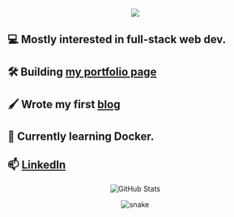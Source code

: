 <h1 align="center">
  <img src="https://readme-typing-svg.herokuapp.com/?lines=Hi,+I'm+Marco+👋;Welcome+to+my+GitHub!&center=true&size=30">
</h1>

## 💻 Mostly interested in full-stack web dev.
## 🛠️ Building [my portfolio page](https://marcohaber.dev)
## 🖌️ Wrote my first [blog](https://www.marcohaber.dev/blog/react-context)
  
## 🐳 Currently learning Docker.
## 📫 [LinkedIn](https://www.linkedin.com/in/marcohaber99)

<p align="center">
  <img src="https://github-readme-stats.vercel.app/api?username=marcoshaber99&show_icons=true&theme=radical" alt="GitHub Stats" />
</p>

<p align="center">
  <img src="https://raw.githubusercontent.com/marcoshaber99/marcoshaber99/output/github-contribution-grid-snake.svg" alt="snake">
</p>
